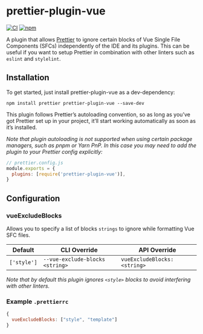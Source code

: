 # prettier-plugin-vue

[![CI](https://img.shields.io/github/actions/workflow/status/voqse/prettier-plugin-vue/deploy.yml?branch=master)](https://github.com/voqse/prettier-plugin-vue/actions/workflows/ci.yml)
[![npm](https://img.shields.io/npm/v/prettier-plugin-vue)](https://www.npmjs.com/package/prettier-plugin-vue)

A plugin that allows [Prettier](https://prettier.io/) to ignore certain blocks of Vue Single File Components (SFCs) independently of the IDE and its plugins. This can be useful if you want to setup Prettier in combination with other linters such as `eslint` and `stylelint`.

## Installation
To get started, just install prettier-plugin-vue as a dev-dependency:
```shell
npm install prettier prettier-plugin-vue --save-dev
```

This plugin follows Prettier’s autoloading convention, so as long as you’ve got Prettier set up in your project, it’ll start working automatically as soon as it’s installed.

*Note that plugin autoloading is not supported when using certain package managers, such as pnpm or Yarn PnP. In this case you may need to add the plugin to your Prettier config explicitly:*

```javascript
// prettier.config.js
module.exports = {
  plugins: [require('prettier-plugin-vue')],
}
```

## Configuration
### vueExcludeBlocks
Allows you to specify a list of blocks `strings` to ignore while formatting Vue SFC files.

| Default     | CLI Override                    | API Override                 |
|-------------|---------------------------------|------------------------------|
| `['style']` | `--vue-exclude-blocks <string>` | `vueExcludeBlocks: <string>` |

*Note that by default this plugin ignores `<style>` blocks to avoid interfering with other linters.*

### Example `.prettierrc`
```javascript
{
  vueExcludeBlocks: ["style", "template"]
}
```

